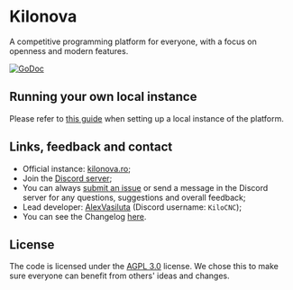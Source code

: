 # Kilonova

A competitive programming platform for everyone, with a focus on openness and modern features.

[![GoDoc](https://godoc.org/github.com/KiloProjects/Kilonova?status.svg)](https://godoc.org/github.com/KiloProjects/Kilonova)

## Running your own local instance

Please refer to [this guide](https://kilonova.ro/posts/running-kilonova) when setting up a local instance of the platform.

## Links, feedback and contact

- Official instance: [kilonova.ro](https://kilonova.ro);
- Join the [Discord server](https://discord.gg/Qa6Ytgh);
- You can always [submit an issue](https://github.com/KiloProjects/kilonova/issues) or send a message in the Discord server for any questions, suggestions and overall feedback;
- Lead developer: [AlexVasiluta](https://github.com/AlexVasiluta) (Discord username: `KiloCNC`);
- You can see the Changelog [here](./docs/CHANGELOG.md).

## License

The code is licensed under the [AGPL 3.0](https://www.gnu.org/licenses/agpl-3.0.en.html) license. We chose this to make sure everyone can benefit from others' ideas and changes.

